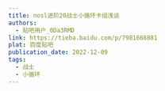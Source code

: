 ```yaml
---
title: nosl进阶20战士小循环卡组浅谈
authors:
  - 贴吧用户_0Da3RMD
link: https://tieba.baidu.com/p/7981668881
plat: 百度贴吧
publication_date: 2022-12-09
tags:
  - 战士
  - 小循环
---
```

